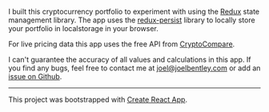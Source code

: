 I built this cryptocurrency portfolio to experiment with using the [Redux](https://redux.js.org/) state management library. The app uses the [redux-persist](https://github.com/rt2zz/redux-persist) library to locally store your portfolio in localstorage in your browser.

For live pricing data this app uses the free API from [CryptoCompare](https://min-api.cryptocompare.com/).

I can't guarantee the accuracy of all values and calculations in this app. If you find any bugs, feel free to contact me at joel@joelbentley.com or add an [issue on Github](https://github.com/joel-bentley/cryptocoin-portfolio/issues).

---

This project was bootstrapped with [Create React App](https://github.com/facebookincubator/create-react-app).
